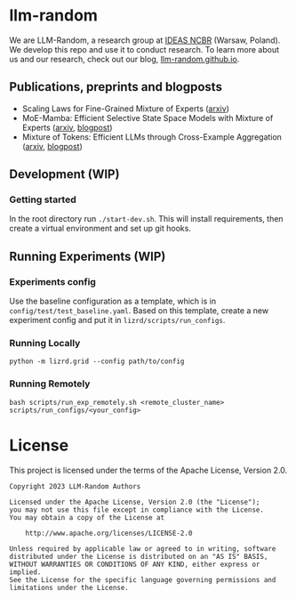 # llm-random
We are LLM-Random, a research group at [IDEAS NCBR](https://ideas-ncbr.pl/en/) (Warsaw, Poland). We develop this repo and use it to conduct research. To learn more about us and our research, check out our blog, [llm-random.github.io](https://llm-random.github.io/).

## Publications, preprints and blogposts
- Scaling Laws for Fine-Grained Mixture of Experts ([arxiv](https://arxiv.org/abs/2402.07871))
- MoE-Mamba: Efficient Selective State Space Models with Mixture of Experts ([arxiv](https://arxiv.org/abs/2401.04081), [blogpost](https://llm-random.github.io/posts/moe_mamba/))
- Mixture of Tokens: Efficient LLMs through Cross-Example Aggregation ([arxiv](https://arxiv.org/abs/2310.15961), [blogpost](https://llm-random.github.io/posts/mixture_of_tokens/))



## Development (WIP)
### Getting started
In the root directory run `./start-dev.sh`. This will install requirements, then create a virtual environment and set up git hooks.


## Running Experiments (WIP)

### Experiments config
Use the baseline configuration as a template, which is in `config/test/test_baseline.yaml`. Based on this template, create a new experiment config and put it in `lizrd/scripts/run_configs`.


### Running Locally
`python -m lizrd.grid --config path/to/config`


### Running Remotely
`bash scripts/run_exp_remotely.sh <remote_cluster_name> scripts/run_configs/<your_config>`

# License

This project is licensed under the terms of the Apache License, Version 2.0.

    Copyright 2023 LLM-Random Authors
    
    Licensed under the Apache License, Version 2.0 (the "License");
    you may not use this file except in compliance with the License.
    You may obtain a copy of the License at
    
        http://www.apache.org/licenses/LICENSE-2.0
    
    Unless required by applicable law or agreed to in writing, software
    distributed under the License is distributed on an "AS IS" BASIS,
    WITHOUT WARRANTIES OR CONDITIONS OF ANY KIND, either express or implied.
    See the License for the specific language governing permissions and
    limitations under the License.
